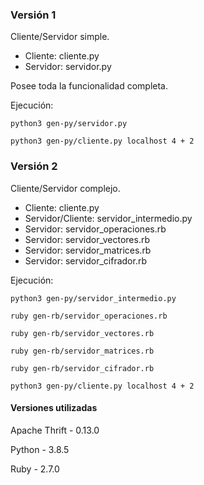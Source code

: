### Versión 1

Cliente/Servidor simple.

- Cliente: cliente.py
- Servidor: servidor.py

Posee toda la funcionalidad completa.

Ejecución:

`python3 gen-py/servidor.py`

`python3 gen-py/cliente.py localhost 4 + 2`

### Versión 2

Cliente/Servidor complejo.

- Cliente: cliente.py
- Servidor/Cliente: servidor_intermedio.py
- Servidor: servidor_operaciones.rb
- Servidor: servidor_vectores.rb
- Servidor: servidor_matrices.rb
- Servidor: servidor_cifrador.rb

Ejecución:

`python3 gen-py/servidor_intermedio.py`

`ruby gen-rb/servidor_operaciones.rb`

`ruby gen-rb/servidor_vectores.rb`

`ruby gen-rb/servidor_matrices.rb`

`ruby gen-rb/servidor_cifrador.rb`

`python3 gen-py/cliente.py localhost 4 + 2`



#### Versiones utilizadas

Apache Thrift -  0.13.0

Python - 3.8.5

Ruby - 2.7.0